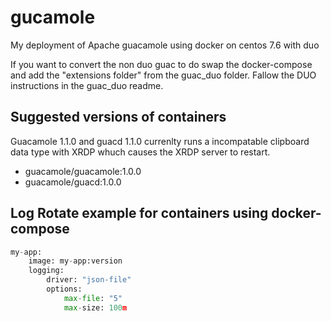 # gucamole
My deployment of Apache guacamole using docker on centos 7.6 with duo

If you want to convert the non duo guac to do swap the docker-compose and add the "extensions folder" from the guac_duo folder.
Fallow the DUO instructions in the guac_duo readme. 

Suggested versions of containers
--------------------------------
Guacamole 1.1.0 and guacd 1.1.0 currenlty runs a incompatable clipboard data type with XRDP whuch causes the XRDP server to restart. 

- guacamole/guacamole:1.0.0
- guacamole/guacd:1.0.0


Log Rotate example for containers using docker-compose
------------------------------------------------------

```python
my-app:
    image: my-app:version
    logging:
        driver: "json-file"
        options:
            max-file: "5"
            max-size: 100m
```
           
            
